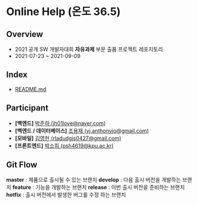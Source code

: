 # Online Help (온도 36.5)
## Overview
* 2021 공개 SW 개발자대회 **자유과제** 부문 출품 프로젝트 레포지토리
* 2021-07-23 ~ 2021-09-09

## Index
* [README.md](https://github.com/Cycrypto/OnlineHelp/blob/main/README.md)

## Participant
* **\[백엔드\]** [박준하 (jh01love@naver.com)](https://github.com/Cycrypto)
* **\[백엔드 / 데이터베이스\]** [조용재 (yj.anthonyjo@gmail.com)](https://github.com/YJ-AnthonyJo)
* **\[모바일\]** [김영헌 (rladudgjs0427@gmail.com)](https://github.com/young0427)
* **\[프론트엔드\]** [박소희 (psh4619@kpu.ac.kr)](https://github.com/sooohi)

## Git Flow
**master** : 제품으로 출시될 수 있는 브랜치
**develop** : 다음 출시 버전을 개발하는 브랜치
**feature** : 기능을 개발하는 브랜치
**release** : 이번 출시 버전을 준비하는 브랜치
**hotfix** : 출시 버전에서 발생한 버그를 수정 하는 브랜치